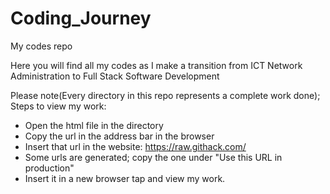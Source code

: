 # Coding_Journey
My codes repo

Here you will find all my codes as I make a transition from ICT Network Administration to Full Stack Software Development

Please note(Every directory in this repo represents a complete work done);
Steps to view my work:
- Open the html file in the directory
- Copy the url in the address bar in the browser
- Insert that url in the website: https://raw.githack.com/
- Some urls are generated; copy the one under "Use this URL in production"
- Insert it in a new browser tap and view my work.
